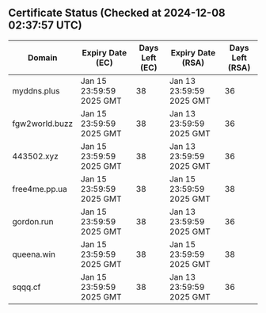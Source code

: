 ## Certificate Status (Checked at 2024-12-08 02:37:57 UTC)
| Domain | Expiry Date (EC) | Days Left (EC) | Expiry Date (RSA) | Days Left (RSA) |
|--------|-------------------|----------------|--------------------|--------------------|
| myddns.plus | Jan 15 23:59:59 2025 GMT | 38 | Jan 13 23:59:59 2025 GMT | 36 |
| fgw2world.buzz | Jan 15 23:59:59 2025 GMT | 38 | Jan 13 23:59:59 2025 GMT | 36 |
| 443502.xyz | Jan 15 23:59:59 2025 GMT | 38 | Jan 13 23:59:59 2025 GMT | 36 |
| free4me.pp.ua | Jan 15 23:59:59 2025 GMT | 38 | Jan 15 23:59:59 2025 GMT | 38 |
| gordon.run | Jan 15 23:59:59 2025 GMT | 38 | Jan 13 23:59:59 2025 GMT | 36 |
| queena.win | Jan 15 23:59:59 2025 GMT | 38 | Jan 15 23:59:59 2025 GMT | 38 |
| sqqq.cf | Jan 15 23:59:59 2025 GMT | 38 | Jan 13 23:59:59 2025 GMT | 36 |
